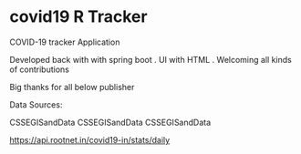 # covid19 R Tracker 

COVID-19 tracker Application

Developed back with with spring boot . UI with HTML . 
Welcoming all kinds of contributions 



Big thanks for all below publisher

Data Sources:

CSSEGISandData
 CSSEGISandData
 CSSEGISandData
 
https://api.rootnet.in/covid19-in/stats/daily



